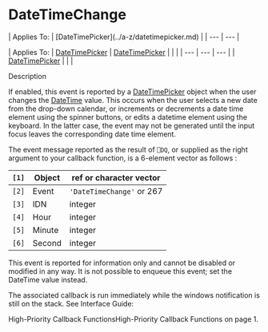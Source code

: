




<h1 class="heading"><span class="name">DateTimeChange</span></h1>
| Applies To: | [DateTimePicker](../a-z/datetimepicker.md) |
| --- | ---  |

| Applies To: | [DateTimePicker](../a-z/datetimepicker.md) | [DateTimePicker](../a-z/datetimepicker.md) |  |  |
| --- | --- | ---  |
| [DateTimePicker](../a-z/datetimepicker.md) |  |  |


Description


If enabled, this event is reported by a [DateTimePicker](../a-z/datetimepicker.md) object when the user changes the [DateTime](../a-z/datetime.md) value. This occurs when the user selects a new date from the drop-down calendar, or increments or decrements a date time element using the spinner buttons, or edits a datetime element using the keyboard. In the latter case, the event may not be generated until the input focus leaves the corresponding date time element.


The event message reported as the result of `⎕DQ`, or supplied as the right argument to your callback function, is a 6-element vector as follows :

| `[1]` | Object | ref or character vector |
| --- | --- | ---  |
| `[2]` | Event | `'DateTimeChange'` or 267 |
| `[3]` | IDN | integer |
| `[4]` | Hour | integer |
| `[5]` | Minute | integer |
| `[6]` | Second | integer |


This event is reported for information only and cannot be disabled or modified in any way. It is not possible to enqueue this event; set the DateTime value instead.



The associated callback is run immediately while the windows notification is still on the stack. See 
Interface Guide: 

High-Priority Callback FunctionsHigh-Priority Callback Functions on page 1.


